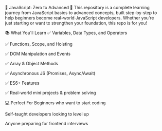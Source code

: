 🧠 JavaScript: Zero to Advanced 🚀
This repository is a complete learning journey from JavaScript basics to advanced concepts, built step-by-step to help beginners become real-world JavaScript developers. Whether you're just starting or want to strengthen your foundation, this repo is for you!

📚 What You'll Learn
✅ Variables, Data Types, and Operators

✅ Functions, Scope, and Hoisting

✅ DOM Manipulation and Events

✅ Array & Object Methods

✅ Asynchronous JS (Promises, Async/Await)

✅ ES6+ Features

✅ Real-world mini projects & problem solving

💻 Perfect For
Beginners who want to start coding

Self-taught developers looking to level up

Anyone preparing for frontend interviews
